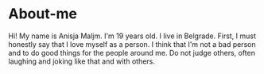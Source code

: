 # About-me
Hi! My name is Anisja Maljm. I'm 19 years old. I live in Belgrade. First, I must honestly say that I love myself as a person. I think that I'm not a bad person and to do good things for the people around me. Do not judge others, often laughing and joking like that and with others. 
